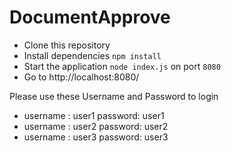 # DocumentApprove

- Clone this repository 
- Install dependencies `npm install`
- Start the application `node index.js` on port `8080`
- Go to http://localhost:8080/

Please use these Username and Password to login
- username : user1  password: user1
- username : user2  password: user2
- username : user3  password: user3
